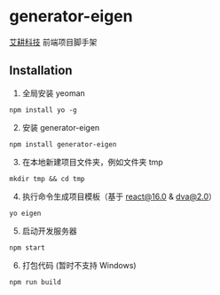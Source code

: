 # generator-eigen
[艾耕科技](https://www.aidigger.com) 前端项目脚手架

## Installation

1. 全局安装 yeoman
``` shell
npm install yo -g
```

2. 安装 generator-eigen
``` shell
npm install generator-eigen
```

3. 在本地新建项目文件夹，例如文件夹 tmp
``` shell
mkdir tmp && cd tmp
```

4. 执行命令生成项目模板（基于 react@16.0 & dva@2.0）
``` shell
yo eigen
```

5. 启动开发服务器
``` shell
npm start
```

6. 打包代码 (暂时不支持 Windows)
``` shell
npm run build
```
